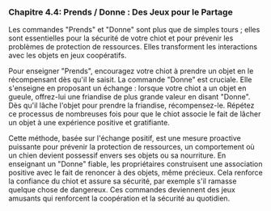 ### **Chapitre 4.4: Prends / Donne : Des Jeux pour le Partage**

Les commandes "Prends" et "Donne" sont plus que de simples tours ; elles sont essentielles pour la sécurité de votre chiot et pour prévenir les problèmes de protection de ressources. Elles transforment les interactions avec les objets en jeux coopératifs.

Pour enseigner "Prends", encouragez votre chiot à prendre un objet en le récompensant dès qu'il le saisit. La commande "Donne" est cruciale. Elle s'enseigne en proposant un échange : lorsque votre chiot a un objet en gueule, offrez-lui une friandise de plus grande valeur en disant "Donne". Dès qu'il lâche l'objet pour prendre la friandise, récompensez-le. Répétez ce processus de nombreuses fois pour que le chiot associe le fait de lâcher un objet à une expérience positive et gratifiante.

Cette méthode, basée sur l'échange positif, est une mesure proactive puissante pour prévenir la protection de ressources, un comportement où un chien devient possessif envers ses objets ou sa nourriture. En enseignant un "Donne" fiable, les propriétaires construisent une association positive avec le fait de renoncer à des objets, même précieux. Cela renforce la confiance du chiot et assure sa sécurité, par exemple s'il ramasse quelque chose de dangereux. Ces commandes deviennent des jeux amusants qui renforcent la coopération et la sécurité au quotidien. 